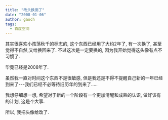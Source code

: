 ```yaml
---
title: "改头换面了"
date: "2008-01-06"
author: gaoch
tags:
  - 百度空间
---
```


其实很喜欢小孩荡秋千的标志的, 这个东西已经用了大约2年了, 有一次换了,
甚至觉得不自然,又给换回来了. 不过这次是一定要换的,
因为我开始觉得这头像有点不习惯了.  
  
毕竟已经是2008年了.  
  
虽然我一直对时间这个东西不是很敏感,
但是我还是不得不提醒自己新的一年已经到来了---我们已经不必等待旧历年的到来了.....  
  
我想仔细想一想, 希望对于新的一个阶段有一个更加清醒和成熟的认识,
做好该有的计划, 这是个大事.  
  
所以, 我把头像给改了.
